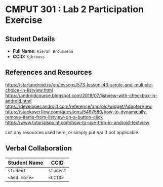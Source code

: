 # CMPUT 301 : Lab 2 Participation Exercise

## Student Details

- **Full Name:** `Kieran Brousseau`
- **CCID:** `Kjbrouss`

## References and Resources

https://startandroid.ru/en/lessons/573-lesson-43-single-and-multiple-choice-in-listview.html
https://androidcource.blogspot.com/2018/07/listview-with-checkbox-in-android.html
https://developer.android.com/reference/android/widget/AdapterView
https://stackoverflow.com/questions/5497580/how-to-dynamically-remove-items-from-listview-on-a-button-click
https://www.tutorialspoint.com/how-to-use-trim-in-android-textview

List any resources used here, or simply put `N/A` if not applicable.

## Verbal Collaboration

| Student Name | CCID      |
| ------------ | --------- |
| `student`    | `student` |
| `<Add more>` | `<CCID>`  |
